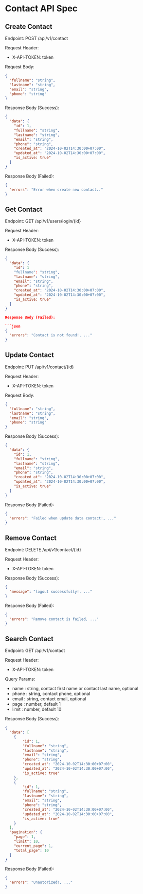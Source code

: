 # Contact API Spec

## Create Contact

Endpoint: POST /api/v1/contact

Request Header:

- X-API-TOKEN: token

Request Body:

```json
{
  "fullname": "string",
  "lastname": "string",
  "email": "string",
  "phone": "string"
}
```

Response Body (Success):

```json
{
  "data": {
    "id": 1,
    "fullname": "string",
    "lastname": "string",
    "email": "string",
    "phone": "string",
    "created_at": "2024-10-02T14:30:00+07:00",
    "updated_at": "2024-10-02T14:30:00+07:00",
    "is_active: true"
  }
}
```

Response Body (Failed):

```json
{
  "errors": "Error when create new contact.."
}
```

## Get Contact

Endpoint: GET /api/v1/users/login/{id}

Request Header:

- X-API-TOKEN: token

Response Body (Success):

````json
{
  "data": {
    "id": 1
    "fullname": "string",
    "lastname": "string",
    "email": "string",
    "phone": "string",
    "created_at": "2024-10-02T14:30:00+07:00",
    "updated_at": "2024-10-02T14:30:00+07:00",
    "is_active: true"
  }
}

Response Body (Failed):

```json
{
  "errors": "Contact is not found!, ..."
}
````

## Update Contact

Endpoint: PUT /api/v1/contact/{id}

Request Header:

- X-API-TOKEN: token

Request Body:

```json
{
  "fullname": "string",
  "lastname": "string",
  "email": "string",
  "phone": "string"
}
```

Response Body (Success):

```json
{
  "data": {
    "id": 1,
    "fullname": "string",
    "lastname": "string",
    "email": "string",
    "phone": "string",
    "created_at": "2024-10-02T14:30:00+07:00",
    "updated_at": "2024-10-02T14:30:00+07:00",
    "is_active: true"
  }
}
```

Response Body (Failed):

```json
{
  "errors": "Failed when update data contact!, ..."
}
```

## Remove Contact

Endpoint: DELETE /api/v1/contact/{id}

Request Header:

- X-API-TOKEN: token

Response Body (Success):

```json
{
  "message": "logout successfully!, ..."
}
```

Response Body (Failed):

```json
{
  "errors": "Remove contact is failed, ..."
}
```

## Search Contact

Endpoint: GET /api/v1/contact

Request Header:

- X-API-TOKEN: token

Query Params:

- name : string, contact first name or contact last name, optional
- phone : string, contact phone, optional
- email : string, contact email, optional
- page : number, default 1
- limit : number, default 10

Response Body (Success):

```json
{
  "data": [
    {
        "id": 1,
        "fullname": "string",
        "lastname": "string",
        "email": "string",
        "phone": "string",
        "created_at": "2024-10-02T14:30:00+07:00",
        "updated_at": "2024-10-02T14:30:00+07:00",
        "is_active: true"
    },
    {
        "id": 1,
        "fullname": "string",
        "lastname": "string",
        "email": "string",
        "phone": "string",
        "created_at": "2024-10-02T14:30:00+07:00",
        "updated_at": "2024-10-02T14:30:00+07:00",
        "is_active: true"
    }
  ],
  "pagination": {
    "page": 1,
    "limit": 10,
    "current_page": 1,
    "total_page": 10
  }
}
```

Response Body (Failed):

```json
{
  "errors": "Unautorized!, ..."
}
```
